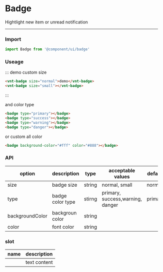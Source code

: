 # Badge
Hightlight new item or unread notification

----

### Import
```javascript
import Badge from '@component/ui/badge'
```

### Useage
::: demo custom size
```html
<vnt-badge size="normal">demo</vnt-badge>
<vnt-badge size="small"></vnt-badge>
```
:::

and color type
```html
<badge type="primary"></badge>
<badge type="success"></badge>
<badge type="warning"></badge>
<badge type="danger"></badge>
```

or custom all color
```html
<badge background-color="#fff" color="#888"></badge>
```

### API
| option          | description      | type   | acceptable values                | default |
| --------------- | ---------------- | ------ | -------------------------------- | ------- |
| size            | badge size       | string | normal, small                    | normal  |
| type            | badge color type | stirng | primary, success,warning, danger | primary |
| backgroundColor | backgroun color  | string |                                  |         |
| color           | font color       | string |                                  |         |

### slot
| name | description  |
| ---- | ------------ |
|      | text content |
